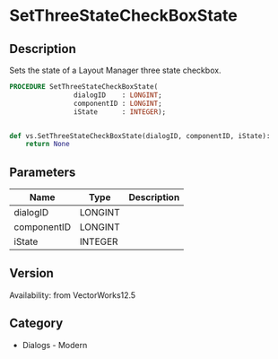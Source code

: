 # SetThreeStateCheckBoxState

## Description
Sets the state of a Layout Manager three state checkbox.

```pascal
PROCEDURE SetThreeStateCheckBoxState(
				dialogID    : LONGINT;
				componentID : LONGINT;
				iState      : INTEGER);
```

```python

def vs.SetThreeStateCheckBoxState(dialogID, componentID, iState):
    return None
```

## Parameters
|Name|Type|Description|
|---|---|---|
|dialogID|LONGINT||
|componentID|LONGINT||
|iState|INTEGER||

## Version
Availability: from VectorWorks12.5
## Category
* Dialogs - Modern

